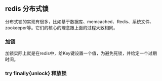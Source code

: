 
## redis 分布式锁

分布式锁的实现有很多，比如基于数据库、memcached、Redis、系统文件、zookeeper等。它们的核心的理念跟上面的过程大致相同。


### 加锁

加锁实际上就是在redis中，给Key键设置一个值，为避免死锁，并给定一个过期时间。


### try finally{unlock} 释放锁















